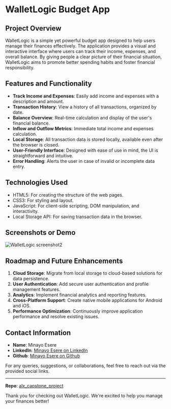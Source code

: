# WalletLogic Budget App

## Project Overview

WalletLogic is a simple yet powerful budget app designed to help users manage their finances effectively. The application provides a visual and interactive interface where users can track their income, expenses, and overall balance. By giving people a clear picture of their financial situation, WalletLogic aims to promote better spending habits and foster financial responsibility.

## Features and Functionality

- **Track Income and Expenses**: Easily add income and expenses with a description and amount.
- **Transaction History**: View a history of all transactions, organized by date.
- **Balance Overview**: Real-time calculation and display of the user's financial balance.
- **Inflow and Outflow Metrics**: Immediate total income and expenses calculation.
- **Local Storage**: All transaction data is stored locally, available even after the browser is closed.
- **User-Friendly Interface**: Designed with ease of use in mind, the UI is straightforward and intuitive.
- **Error Handling**: Alerts the user in case of invalid or incomplete data entry.

## Technologies Used

- HTML5: For creating the structure of the web pages.
- CSS3: For styling and layout.
- JavaScript: For client-side scripting, DOM manipulation, and interactivity.
- Local Storage API: For saving transaction data in the browser.

## Screenshots or Demo


![WalletLogic screenshot2](https://github.com/mudeitsi/alx_capstone_project/assets/107103188/8052596d-e1d5-491a-a3fe-7ef4714ef329)



## Roadmap and Future Enhancements

1. **Cloud Storage**: Migrate from local storage to cloud-based solutions for data persistence.
2. **User Authentication**: Add secure user authentication and profile management features.
3. **Analytics**: Implement financial analytics and reporting features.
4. **Cross-Platform Support**: Create native mobile applications for Android and iOS.
5. **Performance Optimization**: Continuously improve application performance and resolve existing issues.

## Contact Information

- **Name**: Minayo Esere
- **LinkedIn**: [Minayo Esere on LinkedIn](https://www.linkedin.com/in/minayo-esere/)
- **Github**: [Minayo Esere on Github](https://github.com/mudeitsi)

For any queries, suggestions, or collaborations, feel free to reach out via the provided social links.

---

**Repo**: [alx_capstone_project](https://github.com/mudeitsi/alx_capstone_project)

Thank you for checking out WalletLogic. We're excited to help you manage your finances better!
